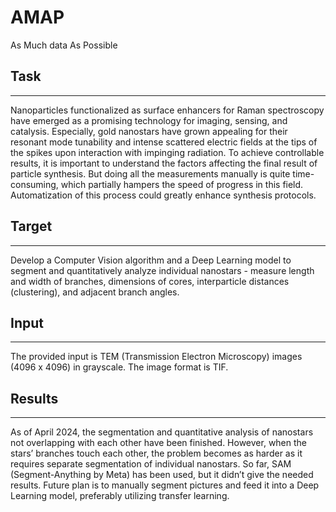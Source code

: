# AMAP
As Much data As Possible

## Task

---

 Nanoparticles functionalized as surface enhancers for Raman spectroscopy have emerged as a promising technology for imaging, sensing, and catalysis. Especially, gold nanostars have grown appealing for their resonant mode tunability and intense scattered electric fields at the tips of the spikes upon interaction with impinging radiation. To achieve controllable results, it is important to understand the factors affecting the final result of particle synthesis. But doing all the measurements manually is quite time-consuming, which partially hampers the speed of progress in this field. Automatization of this process could greatly enhance synthesis protocols. 

## Target

---

 Develop a Computer Vision algorithm and a Deep Learning model to segment and quantitatively analyze individual nanostars - measure length and width of branches, dimensions of cores, interparticle distances (clustering),  and adjacent branch angles. 

## Input

---

 The provided input is TEM (Transmission Electron Microscopy) images (4096 x 4096) in grayscale. The image format is TIF.


## Results

---

As of April 2024, the segmentation and quantitative analysis of nanostars not overlapping with each other have been finished. However, when the stars’ branches touch each other, the problem becomes as harder as it requires separate segmentation of individual nanostars. So far, SAM (Segment-Anything by Meta) has been used, but it didn’t give the needed results. Future plan is to manually segment pictures and feed it into a Deep Learning model, preferably utilizing transfer learning.

